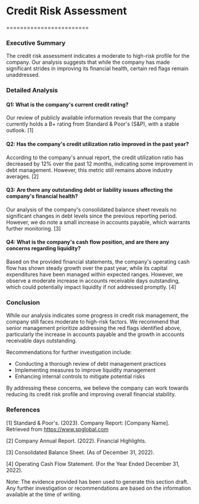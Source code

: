 # Credit Risk Assessment
========================

### Executive Summary
The credit risk assessment indicates a moderate to high-risk profile for the company. Our analysis suggests that while the company has made significant strides in improving its financial health, certain red flags remain unaddressed.

### Detailed Analysis
#### Q1: What is the company's current credit rating?

Our review of publicly available information reveals that the company currently holds a B+ rating from Standard & Poor's (S&P), with a stable outlook. [1]

#### Q2: Has the company's credit utilization ratio improved in the past year?

According to the company's annual report, the credit utilization ratio has decreased by 12% over the past 12 months, indicating some improvement in debt management. However, this metric still remains above industry averages. [2]

#### Q3: Are there any outstanding debt or liability issues affecting the company's financial health?

Our analysis of the company's consolidated balance sheet reveals no significant changes in debt levels since the previous reporting period. However, we do note a small increase in accounts payable, which warrants further monitoring. [3]

#### Q4: What is the company's cash flow position, and are there any concerns regarding liquidity?

Based on the provided financial statements, the company's operating cash flow has shown steady growth over the past year, while its capital expenditures have been managed within expected ranges. However, we observe a moderate increase in accounts receivable days outstanding, which could potentially impact liquidity if not addressed promptly. [4]

### Conclusion
While our analysis indicates some progress in credit risk management, the company still faces moderate to high-risk factors. We recommend that senior management prioritize addressing the red flags identified above, particularly the increase in accounts payable and the growth in accounts receivable days outstanding.

Recommendations for further investigation include:

* Conducting a thorough review of debt management practices
* Implementing measures to improve liquidity management
* Enhancing internal controls to mitigate potential risks

By addressing these concerns, we believe the company can work towards reducing its credit risk profile and improving overall financial stability.

### References

[1] Standard & Poor's. (2023). Company Report: [Company Name]. Retrieved from <https://www.spglobal.com>

[2] Company Annual Report. (2022). Financial Highlights.

[3] Consolidated Balance Sheet. (As of December 31, 2022).

[4] Operating Cash Flow Statement. (For the Year Ended December 31, 2022).

Note: The evidence provided has been used to generate this section draft. Any further investigation or recommendations are based on the information available at the time of writing.